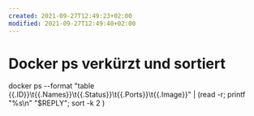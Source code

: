 ```yaml
---
created: 2021-09-27T12:49:23+02:00
modified: 2021-09-27T12:49:40+02:00
---
```


# Docker ps verkürzt und sortiert

docker ps --format "table {{.ID}}\t{{.Names}}\t{{.Status}}\t{{.Ports}}\t{{.Image}}" | (read -r; printf "%s\n" "$REPLY"; sort -k 2 )
